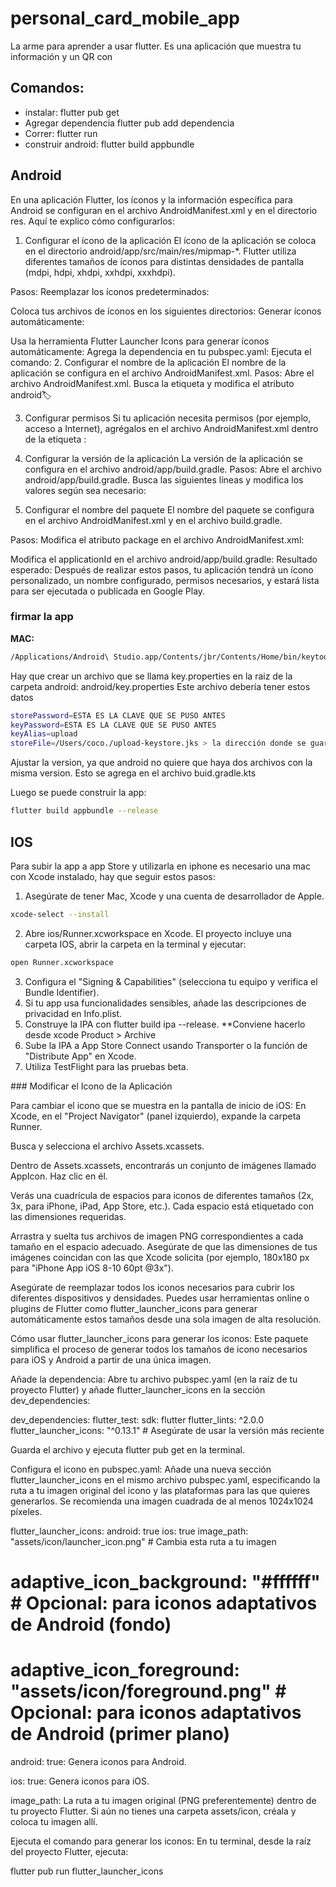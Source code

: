 # personal_card_mobile_app

La arme para aprender a usar flutter. Es una aplicación que muestra tu información y un QR con 

## Comandos: 

* instalar: flutter pub get
* Agregar dependencia flutter pub add dependencia
* Correr: flutter run
* construir android: flutter build appbundle

## Android

En una aplicación Flutter, los íconos y la información específica para Android se configuran en el archivo AndroidManifest.xml y en el directorio res. Aquí te explico cómo configurarlos:

1. Configurar el ícono de la aplicación
El ícono de la aplicación se coloca en el directorio android/app/src/main/res/mipmap-*. Flutter utiliza diferentes tamaños de íconos para distintas densidades de pantalla (mdpi, hdpi, xhdpi, xxhdpi, xxxhdpi).

Pasos:
Reemplazar los íconos predeterminados:

Coloca tus archivos de íconos en los siguientes directorios:
Generar íconos automáticamente:

Usa la herramienta Flutter Launcher Icons para generar íconos automáticamente:
Agrega la dependencia en tu pubspec.yaml:
Ejecuta el comando:
2. Configurar el nombre de la aplicación
El nombre de la aplicación se configura en el archivo AndroidManifest.xml.
Pasos:
Abre el archivo AndroidManifest.xml.
Busca la etiqueta <application> y modifica el atributo android:label:

3. Configurar permisos
Si tu aplicación necesita permisos (por ejemplo, acceso a Internet), agrégalos en el archivo AndroidManifest.xml dentro de la etiqueta <manifest>:

4. Configurar la versión de la aplicación
La versión de la aplicación se configura en el archivo android/app/build.gradle.
Pasos:
Abre el archivo android/app/build.gradle.
Busca las siguientes líneas y modifica los valores según sea necesario:

5. Configurar el nombre del paquete
El nombre del paquete se configura en el archivo AndroidManifest.xml y en el archivo build.gradle.

Pasos:
Modifica el atributo package en el archivo AndroidManifest.xml:

Modifica el applicationId en el archivo android/app/build.gradle:
Resultado esperado:
Después de realizar estos pasos, tu aplicación tendrá un ícono personalizado, un nombre configurado, permisos necesarios, y estará lista para ser ejecutada o publicada en Google Play.

### firmar la app

**MAC:**
```bash
/Applications/Android\ Studio.app/Contents/jbr/Contents/Home/bin/keytool -genkey -v -keystore ~/upload-keystore.jks -keyalg RSA -keysize 2048 -validity 10000 -alias upload
```

Hay que crear un archivo que se llama key.properties en la raiz de la carpeta android:
android/key.properties
Este archivo debería tener estos datos

```bash
storePassword=ESTA ES LA CLAVE QUE SE PUSO ANTES
keyPassword=ESTA ES LA CLAVE QUE SE PUSO ANTES
keyAlias=upload
storeFile=/Users/coco./upload-keystore.jks > la dirección donde se guardo el archivo.
```

Ajustar la version, ya que android no quiere que haya dos archivos con la misma version. Esto se agrega en el archivo buid.gradle.kts

Luego se puede construir la app:

```bash
flutter build appbundle --release
```

## IOS

Para subir la app a app Store y utilizarla en iphone es necesario una mac con Xcode instalado, hay que seguir estos pasos:

1. Asegúrate de tener Mac, Xcode y una cuenta de desarrollador de Apple.
```bash
xcode-select --install
```
2. Abre ios/Runner.xcworkspace en Xcode.
El proyecto incluye una carpeta IOS, abrir la carpeta en la terminal y ejecutar:
```bash
open Runner.xcworkspace
```
3. Configura el "Signing & Capabilities" (selecciona tu equipo y verifica el Bundle Identifier).
4. Si tu app usa funcionalidades sensibles, añade las descripciones de privacidad en Info.plist.
5. Construye la IPA con flutter build ipa --release. **Conviene hacerlo desde xcode Product > Archive
6. Sube la IPA a App Store Connect usando Transporter o la función de "Distribute App" en Xcode.
7. Utiliza TestFlight para las pruebas beta.

### Modificar el Icono de la Aplicación

Para cambiar el icono que se muestra en la pantalla de inicio de iOS:
En Xcode, en el "Project Navigator" (panel izquierdo), expande la carpeta Runner.

Busca y selecciona el archivo Assets.xcassets.

Dentro de Assets.xcassets, encontrarás un conjunto de imágenes llamado AppIcon. Haz clic en él.

Verás una cuadrícula de espacios para iconos de diferentes tamaños (2x, 3x, para iPhone, iPad, App Store, etc.). Cada espacio está etiquetado con las dimensiones requeridas.

Arrastra y suelta tus archivos de imagen PNG correspondientes a cada tamaño en el espacio adecuado. Asegúrate de que las dimensiones de tus imágenes coincidan con las que Xcode solicita (por ejemplo, 180x180 px para "iPhone App iOS 8-10 60pt @3x").

Asegúrate de reemplazar todos los iconos necesarios para cubrir los diferentes dispositivos y densidades. Puedes usar herramientas online o plugins de Flutter como flutter_launcher_icons para generar automáticamente estos tamaños desde una sola imagen de alta resolución.

Cómo usar flutter_launcher_icons para generar los iconos:
Este paquete simplifica el proceso de generar todos los tamaños de icono necesarios para iOS y Android a partir de una única imagen.

Añade la dependencia:
Abre tu archivo pubspec.yaml (en la raíz de tu proyecto Flutter) y añade flutter_launcher_icons en la sección dev_dependencies:

dev_dependencies:
  flutter_test:
    sdk: flutter
  flutter_lints: ^2.0.0
  flutter_launcher_icons: "^0.13.1" # Asegúrate de usar la versión más reciente

Guarda el archivo y ejecuta flutter pub get en la terminal.

Configura el icono en pubspec.yaml:
Añade una nueva sección flutter_launcher_icons en el mismo archivo pubspec.yaml, especificando la ruta a tu imagen original del icono y las plataformas para las que quieres generarlos. Se recomienda una imagen cuadrada de al menos 1024x1024 píxeles.

flutter_launcher_icons:
  android: true
  ios: true
  image_path: "assets/icon/launcher_icon.png" # Cambia esta ruta a tu imagen
  # adaptive_icon_background: "#ffffff" # Opcional: para iconos adaptativos de Android (fondo)
  # adaptive_icon_foreground: "assets/icon/foreground.png" # Opcional: para iconos adaptativos de Android (primer plano)

android: true: Genera iconos para Android.

ios: true: Genera iconos para iOS.

image_path: La ruta a tu imagen original (PNG preferentemente) dentro de tu proyecto Flutter. Si aún no tienes una carpeta assets/icon, créala y coloca tu imagen allí.

Ejecuta el comando para generar los iconos:
En tu terminal, desde la raíz del proyecto Flutter, ejecuta:

flutter pub run flutter_launcher_icons